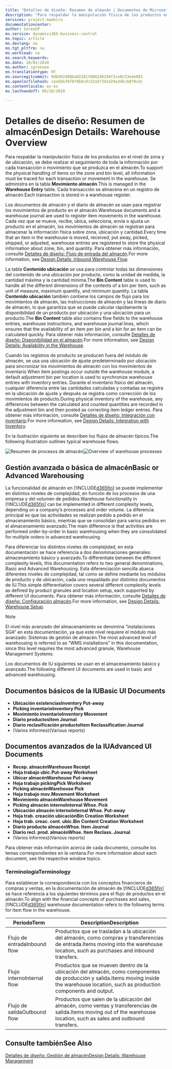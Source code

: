 ```yaml
---
title: "Detalles de diseño: Resumen de almacén | Documentos de Microsoft"
description: "Para respaldar la manipulación física de los productos en el nivel de zona y de ubicación, se debe realizar el seguimiento de toda la información por cada transacción o movimiento que se produzca en el almacén. Se administra en la tabla **Movimiento almacén**. Cada transacción se almacena en un registro de almacén."
services: project-madeira
documentationcenter: 
author: SorenGP
ms.service: dynamics365-business-central
ms.topic: article
ms.devlang: na
ms.tgt_pltfrm: na
ms.workload: na
ms.search.keywords: 
ms.date: 10/01/2018
ms.author: sgroespe
ms.translationtype: HT
ms.sourcegitcommit: 9dbd92409ba02281f008246194f3ce0c53e4e001
ms.openlocfilehash: cea5bb76f8fdb8c9c52a5f341d29a34bcb8f0cdc
ms.contentlocale: es-es
ms.lasthandoff: 09/28/2018

---
```

# <a name="design-details-warehouse-overview"></a><span data-ttu-id="04657-105">Detalles de diseño: Resumen de almacén</span><span class="sxs-lookup"><span data-stu-id="04657-105">Design Details: Warehouse Overview</span></span>
<span data-ttu-id="04657-106">Para respaldar la manipulación física de los productos en el nivel de zona y de ubicación, se debe realizar el seguimiento de toda la información por cada transacción o movimiento que se produzca en el almacén.</span><span class="sxs-lookup"><span data-stu-id="04657-106">To support the physical handling of items on the zone and bin level, all information must be traced for each transaction or movement in the warehouse.</span></span> <span data-ttu-id="04657-107">Se administra en la tabla **Movimiento almacén**.</span><span class="sxs-lookup"><span data-stu-id="04657-107">This is managed in the **Warehouse Entry** table.</span></span> <span data-ttu-id="04657-108">Cada transacción se almacena en un registro de almacén.</span><span class="sxs-lookup"><span data-stu-id="04657-108">Each transaction is stored in a warehouse register.</span></span>  

<span data-ttu-id="04657-109">Los documentos de almacén y el diario de almacén se usan para registrar los movimientos de producto en el almacén.</span><span class="sxs-lookup"><span data-stu-id="04657-109">Warehouse documents and a warehouse journal are used to register item movements in the warehouse.</span></span> <span data-ttu-id="04657-110">Cada vez que se mueve, recibe, ubica, selecciona, envía o ajusta un producto en el almacén, los movimientos de almacén se registran para almacenar la información física sobre zona, ubicación y cantidad.</span><span class="sxs-lookup"><span data-stu-id="04657-110">Every time that an item in the warehouse is moved, received, put away, picked, shipped, or adjusted, warehouse entries are registered to store the physical information about zone, bin, and quantity.</span></span> <span data-ttu-id="04657-111">Para obtener más información, consulte [Detalles de diseño: Flujo de entrada del almacén](design-details-outbound-warehouse-flow.md).</span><span class="sxs-lookup"><span data-stu-id="04657-111">For more information, see [Design Details: Inbound Warehouse Flow](design-details-outbound-warehouse-flow.md).</span></span>  

<span data-ttu-id="04657-112">La tabla **Contenido ubicación** se usa para controlar todas las dimensiones del contenido de una ubicación por producto, como la unidad de medida, la cantidad máxima y la cantidad mínima.</span><span class="sxs-lookup"><span data-stu-id="04657-112">The **Bin Content** table is used to handle all the different dimensions of the contents of a bin per item, such as unit of measure, maximum quantity, and minimum quantity.</span></span> <span data-ttu-id="04657-113">La tabla **Contenido ubicación** también contiene los campos de flujo para los movimientos de almacén, las instrucciones de almacén y las líneas de diario de almacén, lo que garantiza que se puede calcular rápidamente la disponibilidad de un producto por ubicación y una ubicación para un producto.</span><span class="sxs-lookup"><span data-stu-id="04657-113">The **Bin Content** table also contains flow fields to the warehouse entries, warehouse instructions, and warehouse journal lines, which ensures that the availability of an item per bin and a bin for an item can be calculated quickly.</span></span> <span data-ttu-id="04657-114">Para obtener más información, consulte [Detalles de diseño: Disponibilidad en el almacén](design-details-availability-in-the-warehouse.md).</span><span class="sxs-lookup"><span data-stu-id="04657-114">For more information, see [Design Details: Availability in the Warehouse](design-details-availability-in-the-warehouse.md).</span></span>  

<span data-ttu-id="04657-115">Cuando los registros de producto se producen fuera del módulo de almacén, se usa una ubicación de ajuste predeterminado por ubicación para sincronizar los movimientos de almacén con los movimientos de inventario.</span><span class="sxs-lookup"><span data-stu-id="04657-115">When item postings occur outside the warehouse module, a default adjustment bin per location is used to synchronize warehouse entries with inventory entries.</span></span> <span data-ttu-id="04657-116">Durante el inventario físico del almacén, cualquier diferencia entre las cantidades calculadas y contadas se registra en la ubicación de ajuste y después se registra como corrección de los movimientos de producto.</span><span class="sxs-lookup"><span data-stu-id="04657-116">During physical inventory of the warehouse, any differences between the calculated and counted quantities are recorded in the adjustment bin and then posted as correcting item ledger entries.</span></span> <span data-ttu-id="04657-117">Para obtener más información, consulte [Detalles de diseño: Integración con inventario](design-details-integration-with-inventory.md).</span><span class="sxs-lookup"><span data-stu-id="04657-117">For more information, see [Design Details: Integration with Inventory](design-details-integration-with-inventory.md).</span></span>  

<span data-ttu-id="04657-118">En la ilustración siguiente se describen los flujos de almacén típicos.</span><span class="sxs-lookup"><span data-stu-id="04657-118">The following illustration outlines typical warehouse flows.</span></span>  

<span data-ttu-id="04657-119">![Resumen de procesos de almacén](media/design_details_warehouse_management_overview.png "Resumen de procesos de almacén")</span><span class="sxs-lookup"><span data-stu-id="04657-119">![Overview of warehouse processes](media/design_details_warehouse_management_overview.png "Overview of warehouse processes")</span></span>  

## <a name="basic-or-advanced-warehousing"></a><span data-ttu-id="04657-120">Gestión avanzada o básica de almacén</span><span class="sxs-lookup"><span data-stu-id="04657-120">Basic or Advanced Warehousing</span></span>  
<span data-ttu-id="04657-121">La funcionalidad de almacén en [!INCLUDE[d365fin](includes/d365fin_md.md)] se puede implementar en distintos niveles de complejidad, en función de los procesos de una empresa y del volumen de pedidos.</span><span class="sxs-lookup"><span data-stu-id="04657-121">Warehouse functionality in [!INCLUDE[d365fin](includes/d365fin_md.md)] can be implemented in different complexity levels, depending on a company’s processes and order volume.</span></span> <span data-ttu-id="04657-122">La diferencia principal es que las actividades se realizan pedido a pedido en el almacenamiento básico, mientras que se consolidan para varios pedidos en el almacenamiento avanzado.</span><span class="sxs-lookup"><span data-stu-id="04657-122">The main difference is that activities are performed order-by-order in basic warehousing when they are consolidated for multiple orders in advanced warehousing.</span></span>  

 <span data-ttu-id="04657-123">Para diferenciar los distintos niveles de complejidad, en esta documentación se hace referencia a dos denominaciones generales: almacenamiento básico y avanzado.</span><span class="sxs-lookup"><span data-stu-id="04657-123">To differentiate between the different complexity levels, this documentation refers to two general denominations, Basic and Advanced Warehousing.</span></span> <span data-ttu-id="04657-124">Esta diferenciación sencilla abarca diferentes niveles de complejidad, tal como se define mediante los módulos de producto y de ubicación, cada uno respaldado por distintos documentos de IU.</span><span class="sxs-lookup"><span data-stu-id="04657-124">This simple differentiation covers several different complexity levels as defined by product granules and location setup, each supported by different UI documents.</span></span> <span data-ttu-id="04657-125">Para obtener más información, consulte [Detalles de diseño: Configuración almacén](design-details-warehouse-setup.md).</span><span class="sxs-lookup"><span data-stu-id="04657-125">For more information, see [Design Details: Warehouse Setup](design-details-warehouse-setup.md).</span></span>  

> [!NOTE]  
>  <span data-ttu-id="04657-126">El nivel más avanzado del almacenamiento se denomina “instalaciones SGA” en esta documentación, ya que este nivel requiere el módulo más avanzado: Sistemas de gestión de almacén.</span><span class="sxs-lookup"><span data-stu-id="04657-126">The most advanced level of warehousing is referred to as “WMS installations” in this documentation, since this level requires the most advanced granule, Warehouse Management Systems.</span></span>  

 <span data-ttu-id="04657-127">Los documentos de IU siguientes se usan en el almacenamiento básico y avanzado.</span><span class="sxs-lookup"><span data-stu-id="04657-127">The following different UI documents are used in basic and advanced warehousing.</span></span>  

## <a name="basic-ui-documents"></a><span data-ttu-id="04657-128">Documentos básicos de la IU</span><span class="sxs-lookup"><span data-stu-id="04657-128">Basic UI Documents</span></span>  

-   <span data-ttu-id="04657-129">**Ubicación existencias**</span><span class="sxs-lookup"><span data-stu-id="04657-129">**Inventory Put-away**</span></span>  
-   <span data-ttu-id="04657-130">**Picking inventario**</span><span class="sxs-lookup"><span data-stu-id="04657-130">**Inventory Pick**</span></span>  
-   <span data-ttu-id="04657-131">**Movimiento inventario**</span><span class="sxs-lookup"><span data-stu-id="04657-131">**Inventory Movement**</span></span>  
-   <span data-ttu-id="04657-132">**Diario productos**</span><span class="sxs-lookup"><span data-stu-id="04657-132">**Item Journal**</span></span>  
-   <span data-ttu-id="04657-133">**Diario reclasificación producto**</span><span class="sxs-lookup"><span data-stu-id="04657-133">**Item Reclassification Journal**</span></span>  
-   <span data-ttu-id="04657-134">(Varios informes)</span><span class="sxs-lookup"><span data-stu-id="04657-134">(Various reports)</span></span>  

## <a name="advanced-ui-documents"></a><span data-ttu-id="04657-135">Documentos avanzados de la IU</span><span class="sxs-lookup"><span data-stu-id="04657-135">Advanced UI Documents</span></span>  

-   <span data-ttu-id="04657-136">**Recep. almacén**</span><span class="sxs-lookup"><span data-stu-id="04657-136">**Warehouse Receipt**</span></span>  
-   <span data-ttu-id="04657-137">**Hoja trabajo ubic.**</span><span class="sxs-lookup"><span data-stu-id="04657-137">**Put-away Worksheet**</span></span>  
-   <span data-ttu-id="04657-138">**Ubicar almacén**</span><span class="sxs-lookup"><span data-stu-id="04657-138">**Warehouse Put-away**</span></span>  
-   <span data-ttu-id="04657-139">**Hoja trabajo picking**</span><span class="sxs-lookup"><span data-stu-id="04657-139">**Pick Worksheet**</span></span>  
-   <span data-ttu-id="04657-140">**Picking almacén**</span><span class="sxs-lookup"><span data-stu-id="04657-140">**Warehouse Pick**</span></span>  
-   <span data-ttu-id="04657-141">**Hoja trabajo mov.**</span><span class="sxs-lookup"><span data-stu-id="04657-141">**Movement Worksheet**</span></span>  
-   <span data-ttu-id="04657-142">**Movimiento almacén**</span><span class="sxs-lookup"><span data-stu-id="04657-142">**Warehouse Movement**</span></span>  
-   <span data-ttu-id="04657-143">**Picking almacén interno**</span><span class="sxs-lookup"><span data-stu-id="04657-143">**Internal Whse. Pick**</span></span>  
-   <span data-ttu-id="04657-144">**Ubicación almacén interno**</span><span class="sxs-lookup"><span data-stu-id="04657-144">**Internal Whse. Put-away**</span></span>  
-   <span data-ttu-id="04657-145">**Hoja trab. creación ubicación**</span><span class="sxs-lookup"><span data-stu-id="04657-145">**Bin Creation Worksheet**</span></span>  
-   <span data-ttu-id="04657-146">**Hoja trab. creac. cont. ubic.**</span><span class="sxs-lookup"><span data-stu-id="04657-146">**Bin Content Creation Worksheet**</span></span>  
-   <span data-ttu-id="04657-147">**Diario producto almacén**</span><span class="sxs-lookup"><span data-stu-id="04657-147">**Whse. Item Journal**</span></span>  
-   <span data-ttu-id="04657-148">**Diario recl. prod. almacén**</span><span class="sxs-lookup"><span data-stu-id="04657-148">**Whse. Item Reclass. Journal**</span></span>  
-   <span data-ttu-id="04657-149">(Varios informes)</span><span class="sxs-lookup"><span data-stu-id="04657-149">(Various reports)</span></span>  

<span data-ttu-id="04657-150">Para obtener más información acerca de cada documento, consulte los temas correspondientes en la ventana.</span><span class="sxs-lookup"><span data-stu-id="04657-150">For more information about each document, see the respective window topics.</span></span>  

### <a name="terminology"></a><span data-ttu-id="04657-151">Terminología</span><span class="sxs-lookup"><span data-stu-id="04657-151">Terminology</span></span>  
<span data-ttu-id="04657-152">Para establecer la correspondencia con los conceptos financieros de compras y ventas, en la documentación de almacén de [!INCLUDE[d365fin](includes/d365fin_md.md)] se hace referencia a los siguientes términos para el flujo de productos en el almacén.</span><span class="sxs-lookup"><span data-stu-id="04657-152">To align with the financial concepts of purchases and sales, [!INCLUDE[d365fin](includes/d365fin_md.md)] warehouse documentation refers to the following terms for item flow in the warehouse.</span></span>  

|<span data-ttu-id="04657-153">Periodo</span><span class="sxs-lookup"><span data-stu-id="04657-153">Term</span></span>|<span data-ttu-id="04657-154">Description</span><span class="sxs-lookup"><span data-stu-id="04657-154">Description</span></span>|  
|----------|---------------------------------------|  
|<span data-ttu-id="04657-155">Flujo de entrada</span><span class="sxs-lookup"><span data-stu-id="04657-155">Inbound flow</span></span>|<span data-ttu-id="04657-156">Productos que se trasladan a la ubicación del almacén, como compras y transferencias de entrada.</span><span class="sxs-lookup"><span data-stu-id="04657-156">Items moving into the warehouse location, such as purchases and inbound transfers.</span></span>|  
|<span data-ttu-id="04657-157">Flujo interno</span><span class="sxs-lookup"><span data-stu-id="04657-157">Internal flow</span></span>|<span data-ttu-id="04657-158">Productos que se mueven dentro de la ubicación del almacén, como componentes de producción y salida.</span><span class="sxs-lookup"><span data-stu-id="04657-158">Items moving inside the warehouse location, such as production components and output.</span></span>|  
|<span data-ttu-id="04657-159">Flujo de salida</span><span class="sxs-lookup"><span data-stu-id="04657-159">Outbound flow</span></span>|<span data-ttu-id="04657-160">Productos que salen de la ubicación del almacén, como ventas y transferencias de salida.</span><span class="sxs-lookup"><span data-stu-id="04657-160">Items moving out of the warehouse location, such as sales and outbound transfers.</span></span>|  

## <a name="see-also"></a><span data-ttu-id="04657-161">Consulte también</span><span class="sxs-lookup"><span data-stu-id="04657-161">See Also</span></span>  
 [<span data-ttu-id="04657-162">Detalles de diseño: Gestión de almacén</span><span class="sxs-lookup"><span data-stu-id="04657-162">Design Details: Warehouse Management</span></span>](design-details-warehouse-management.md)

